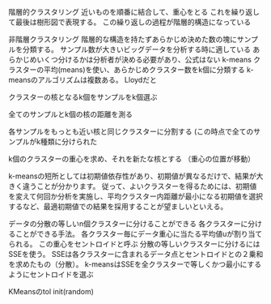 階層的クラスタリング
近いものを順番に結合して、重心をとる
これを繰り返して最後は樹形図で表現する。
この繰り返しの過程が階層的構造になっている

非階層クラスタリング
階層的な構造を持たずあらかじめ決めた数の塊にサンプルを分類する。
サンプル数が大きいビッグデータを分析する時に適している
あらかじめいくつ分けるかは分析者が決める必要があり、公式はない
k-means
クラスターの平均(means)を使い、あらかじめクラスター数をk個に分類する
k-meansのアルゴリズムは複数ある。
Lloydだと

クラスターの核となるk個をサンプルをk個選ぶ

全てのサンプルとk個の核の距離を測る

各サンプルをもっとも近い核と同じクラスターに分割する
(この時点で全てのサンプルがk種類に分けられた

k個のクラスターの重心を求め、それを新たな核とする
（重心の位置が移動）

k-meansの短所としては初期値依存性があり、初期値が異なるだけで、結果が大きく違うことが分かります。
従って、よいクラスターを得るためには、初期値を変えて何回か分析を実施し、平均クラスター内距離が最小になる初期値を選択するなど、最適初期値での結果を採用することが望ましいといえる。

データの分散の等しいn個クラスターに分けることができる
各クラスターに分けることができる手法。
各クラスター毎にデータ重心に当たる平均値uが割り当てられる。
この重心をセントロイドと呼ぶ
分散の等しいクラスターに分けるにはSSEを使う。
SSEは各クラスターに含まれるデータ点とセントロイドとの２乗和を求めたもの（分散）。
k-meansはSSEを全クラスターで等しくかつ最小にするようにセントロイドを選ぶ


KMeansのtol init(random)
